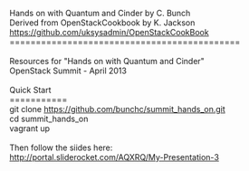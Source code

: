 Hands on with Quantum and Cinder by C. Bunch<br>
Derived from OpenStackCookbook by K. Jackson<br>
https://github.com/uksysadmin/OpenStackCookBook<br>
============================================<br>
<br>
Resources for "Hands on with Quantum and Cinder"<br>
OpenStack Summit - April 2013<br>
<br>
Quick Start<br>
===========<br>
git clone https://github.com/bunchc/summit_hands_on.git<br>
cd summit_hands_on<br>
vagrant up<br>
<br>
Then follow the siides here: <br>
http://portal.sliderocket.com/AQXRQ/My-Presentation-3
